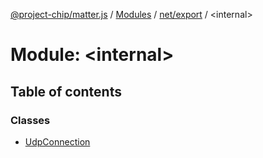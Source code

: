 [@project-chip/matter.js](../README.md) / [Modules](../modules.md) / [net/export](net_export.md) / \<internal\>

# Module: \<internal\>

## Table of contents

### Classes

- [UdpConnection](../classes/net_export._internal_.UdpConnection.md)
